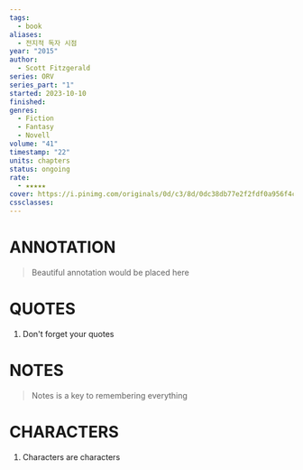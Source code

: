 ```yaml
---
tags:
  - book
aliases:
  - 전지적 독자 시점
year: "2015"
author:
  - Scott Fitzgerald
series: ORV
series_part: "1"
started: 2023-10-10
finished: 
genres:
  - Fiction
  - Fantasy
  - Novell
volume: "41"
timestamp: "22"
units: chapters
status: ongoing
rate:
  - ★★★★★
cover: https://i.pinimg.com/originals/0d/c3/8d/0dc38db77e2f2fdf0a956f4c1d81b626.jpg
cssclasses:
---
```


# ANNOTATION
>Beautiful annotation would be placed here

# QUOTES
1. Don't forget your quotes

# NOTES
>Notes is a key to remembering everything

# CHARACTERS
1. Characters are characters

